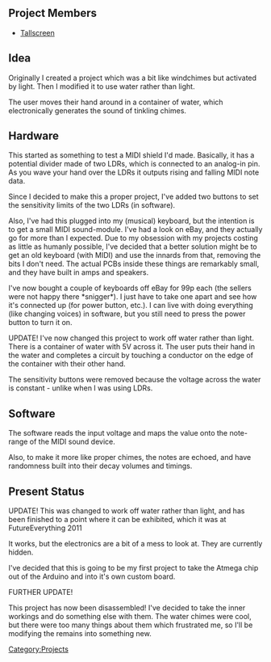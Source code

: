 Project Members
---------------

-   [Tallscreen](user:Tallscreen "wikilink")

Idea
----

Originally I created a project which was a bit like windchimes but
activated by light. Then I modified it to use water rather than light.

The user moves their hand around in a container of water, which
electronically generates the sound of tinkling chimes.

Hardware
--------

This started as something to test a MIDI shield I'd made. Basically, it
has a potential divider made of two LDRs, which is connected to an
analog-in pin. As you wave your hand over the LDRs it outputs rising and
falling MIDI note data.

Since I decided to make this a proper project, I've added two buttons to
set the sensitivity limits of the two LDRs (in software).

Also, I've had this plugged into my (musical) keyboard, but the
intention is to get a small MIDI sound-module. I've had a look on eBay,
and they actually go for more than I expected. Due to my obsession with
my projects costing as little as humanly possible, I've decided that a
better solution might be to get an old keyboard (with MIDI) and use the
innards from that, removing the bits I don't need. The actual PCBs
inside these things are remarkably small, and they have built in amps
and speakers.

I've now bought a couple of keyboards off eBay for 99p each (the sellers
were not happy there \*snigger\*). I just have to take one apart and see
how it's connected up (for power button, etc.). I can live with doing
everything (like changing voices) in software, but you still need to
press the power button to turn it on.

UPDATE! I've now changed this project to work off water rather than
light. There is a container of water with 5V across it. The user puts
their hand in the water and completes a circuit by touching a conductor
on the edge of the container with their other hand.

The sensitivity buttons were removed because the voltage across the
water is constant - unlike when I was using LDRs.

Software
--------

The software reads the input voltage and maps the value onto the
note-range of the MIDI sound device.

Also, to make it more like proper chimes, the notes are echoed, and have
randomness built into their decay volumes and timings.

Present Status
--------------

UPDATE! This was changed to work off water rather than light, and has
been finished to a point where it can be exhibited, which it was at
FutureEverything 2011

It works, but the electronics are a bit of a mess to look at. They are
currently hidden.

I've decided that this is going to be my first project to take the
Atmega chip out of the Arduino and into it's own custom board.

FURTHER UPDATE!

This project has now been disassembled! I've decided to take the inner
workings and do something else with them. The water chimes were cool,
but there were too many things about them which frustrated me, so I'll
be modifying the remains into something new.

[Category:Projects](Category:Projects "wikilink")
